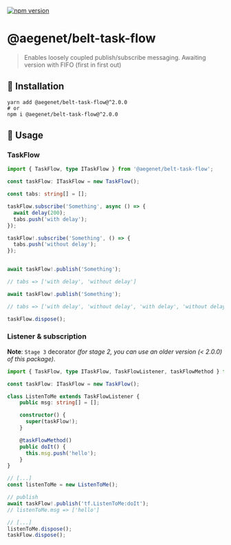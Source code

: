 [![npm version](https://img.shields.io/npm/v/@aegenet/belt-task-flow.svg)](https://www.npmjs.com/package/@aegenet/belt-task-flow)
<br>

# @aegenet/belt-task-flow

> Enables loosely coupled publish/subscribe messaging. Awaiting version with FIFO (first in first out)

## 💾 Installation

```shell
yarn add @aegenet/belt-task-flow@^2.0.0
# or
npm i @aegenet/belt-task-flow@^2.0.0
```

## 📝 Usage

### TaskFlow

```typescript
import { TaskFlow, type ITaskFlow } from '@aegenet/belt-task-flow';

const taskFlow: ITaskFlow = new TaskFlow();

const tabs: string[] = [];

taskFlow.subscribe('Something', async () => {
  await delay(200);
  tabs.push('with delay');
});

taskFlow!.subscribe('Something', () => {
  tabs.push('without delay');
});


await taskFlow!.publish('Something');

// tabs => ['with delay', 'without delay']

await taskFlow!.publish('Something');

// tabs => ['with delay', 'without delay', 'with delay', 'without delay']

taskFlow.dispose();
```

### Listener & subscription

**Note**: `Stage 3` decorator *(for stage 2, you can use an older version (< 2.0.0) of this package)*.

```typescript
import { TaskFlow, type ITaskFlow, TaskFlowListener, taskFlowMethod } from '@aegenet/belt-task-flow';

const taskFlow: ITaskFlow = new TaskFlow();

class ListenToMe extends TaskFlowListener {
    public msg: string[] = [];

    constructor() {
      super(taskFlow!);
    }

    @taskFlowMethod()
    public doIt() {
      this.msg.push('hello');
    }
}

// [...]
const listenToMe = new ListenToMe();

// publish
await taskFlow!.publish('tf.ListenToMe:doIt');
// listenToMe.msg => ['hello']

// [...]
listenToMe.dispose();
taskFlow.dispose();
```
